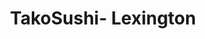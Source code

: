 ---
layout: place
title: "TakoSushi- Lexington"
permalink: /south-carolina/lexington/takosushi-lexington.html
stateAbbr: SC
stateName: South Carolina
cityName: Lexington
place_id: ChIJtxHedcyX-IgRzexF8C2YTtk
photos:
  - name: >-
      places/ChIJtxHedcyX-IgRzexF8C2YTtk/photos/AeeoHcKrAbrl3XNfbbHD-nDlSCP5ZvQR-oJeX-EyIlK9WleGa4XHl5xjRlTGsMPFjcfdE9AeKp3PzrRULDmWdVnF_y3xmryNUHzTVGnWJzxKj3Ki1lbCPVCdDzoBAwUUsmPHQT-TcRy6UJwDlOEnPNw2cHAHKiENX2810xPJ__xlIKvcJZ3f4WsBn6qYMIQHBcpeqSF_eGjXhjlwer1L91Hk-4AOhkbLEp81L0Irn8B2YV84yB4BF3V-gSTYBWwyW3jE9EwaR2SMxdgKyzRhmjlX0FVeApuPQ9sfp7Wf5EKD28slUQ
    widthPx: 1200
    heightPx: 1500
    authorAttributions:
      - displayName: TakoSushi
        uri: https://maps.google.com/maps/contrib/114062741146734048573
        photoUri: >-
          https://lh3.googleusercontent.com/a-/ALV-UjUgGqZSeb9SvO31Fox1HwJxyEXkQITettmy1lC0hE9AnS_D9xU=s100-p-k-no-mo
    flagContentUri: >-
      https://www.google.com/local/imagery/report/?cb_client=maps_api_places.places_api&image_key=!1e10!2sAF1QipN3C2WmJHLFZDNkF8Fm3811wvMpKLlJmaiWlAD-&hl=en-US
    googleMapsUri: >-
      https://www.google.com/maps/place//data=!3m4!1e2!3m2!1sAF1QipN3C2WmJHLFZDNkF8Fm3811wvMpKLlJmaiWlAD-!2e10!4m2!3m1!1s0x88f897cc75de11b7:0xd94e982df045eccd
  - name: >-
      places/ChIJtxHedcyX-IgRzexF8C2YTtk/photos/AeeoHcJLKraaRBth2k64mbhpPX6WsFaOocLItMGl8YpQGtw63FV19DEVvgMs5KHcTF_V6vgJeEzWx4zWdVO4jTVaIzcoj_Z6BCeWNCHhyh_Nz2l8YvsoJ5XdO6Y6jUx-VbpeWFol7SciHVve_yd-w7ibXWCuwoPTJZCZerinD2l0lrC82DqVVcSKR4WeHpzIyhgWnkq4Y0gY-K_wh882WXdLZh3ydVTZMPAJDPwxg4OCveHE3j0J1w4WvK4JftjXojpJ5szHgX6hOdVb7m_JVnUK1yYy7cWNcWTQI8Y_hL5tS45rcQ
    widthPx: 2048
    heightPx: 1536
    authorAttributions:
      - displayName: TakoSushi
        uri: https://maps.google.com/maps/contrib/114062741146734048573
        photoUri: >-
          https://lh3.googleusercontent.com/a-/ALV-UjUgGqZSeb9SvO31Fox1HwJxyEXkQITettmy1lC0hE9AnS_D9xU=s100-p-k-no-mo
    flagContentUri: >-
      https://www.google.com/local/imagery/report/?cb_client=maps_api_places.places_api&image_key=!1e10!2sAF1QipObfOl1AnSq7ebuATpbXpf9RZIcMqpiyXRtRBNd&hl=en-US
    googleMapsUri: >-
      https://www.google.com/maps/place//data=!3m4!1e2!3m2!1sAF1QipObfOl1AnSq7ebuATpbXpf9RZIcMqpiyXRtRBNd!2e10!4m2!3m1!1s0x88f897cc75de11b7:0xd94e982df045eccd
  - name: >-
      places/ChIJtxHedcyX-IgRzexF8C2YTtk/photos/AeeoHcLKJ4nUiYlC8vU5_xG0ZYh3jIX9_W42cLoyMMvW2_x2cWuiYVoa9wGKdF66muhuX2D65YB9K-p1j7JiqGpOJDz2iLiV49BFSk9IQ2jIa7AST62ZkLThzJR-a3OFW2mqso4Zj-7ZqymAIyLHsdzX1wzbOXCNA4fERToc-Wi-xuKg2-bwYJgihsxhnEf3BFbC7tXK938xrR12-8rXEwASAL4w6lwY-0j_8rr7dWsr1x_pAd_hTKO3fLUeKy60TLYLLR3H4jnAo1Xwzu-JS00GteFayp_Hfg2xx45rWbajOECqeUBjv0zNqJTg-IlV0Hrf_ZTrBVVWGFSCpZkyQeNFYAFpTFMiOQ5CHp504BHOtD1lAk8rqg4JDbSi5V3bBSuEPKTeSf_GAhHmGTsfEOI2oh1DuLi7jQ73ViKX4VB2-VbYQg
    widthPx: 4032
    heightPx: 3024
    authorAttributions:
      - displayName: Megan Hopkins
        uri: https://maps.google.com/maps/contrib/108411255734371332151
        photoUri: >-
          https://lh3.googleusercontent.com/a-/ALV-UjUD5sLtt6MTttTX6VaEbHqLjpEgdo6XEX3bLHxVztymgsA-ZSsC=s100-p-k-no-mo
    flagContentUri: >-
      https://www.google.com/local/imagery/report/?cb_client=maps_api_places.places_api&image_key=!1e10!2sCIHM0ogKEICAgMDwo4uIYw&hl=en-US
    googleMapsUri: >-
      https://www.google.com/maps/place//data=!3m4!1e2!3m2!1sCIHM0ogKEICAgMDwo4uIYw!2e10!4m2!3m1!1s0x88f897cc75de11b7:0xd94e982df045eccd
  - name: >-
      places/ChIJtxHedcyX-IgRzexF8C2YTtk/photos/AeeoHcJg0V21FXxyoTbX4wYM7VZAHxhgs4gZmZu9dsxMNDVipqDIfFOC8WU92KPtGWlqFgOBi445ZadZfgzTO4ST4uzQxiic3i0NUEQZSrnNt-Bm1LwW1nDyJRhVok-sk4NjPQii9zlyv0riT0DqsrUNJ3t9g8VoMvxmIR5r387DR9vKTpi95XYrs1imjHL-O9YJoQyHLlJDkZXTT0fu02d4BkZDUHs2CjcV2XC8PyJqSnWqKzvfSnm9NZcJyMZ-LNQugXL-gSyTgEbglcYfq6NkrwQ20ZHThEl1005DGPUg5MaOvW8ZhVfEL_TTDy2mxPVu7v5AQcVN9pu8xZnlkes5TD0Rcb_2wTfgoGNzfFF1vPuzNMltb1Qfc1z_ce0_HhLpnhivQxqYD6LpSoPbSu_uiwIIr7cJR3TCOTKqxwpbhpuLJ5k7
    widthPx: 4032
    heightPx: 3024
    authorAttributions:
      - displayName: Kristin Stewart
        uri: https://maps.google.com/maps/contrib/104803581967580031925
        photoUri: >-
          https://lh3.googleusercontent.com/a-/ALV-UjUYh5_VTGgLO3p0aAp5OSwljO-nPTAz5miy64U9-a5WLO1o2vDnAQ=s100-p-k-no-mo
    flagContentUri: >-
      https://www.google.com/local/imagery/report/?cb_client=maps_api_places.places_api&image_key=!1e10!2sCIHM0ogKEICAgICf_bnTmgE&hl=en-US
    googleMapsUri: >-
      https://www.google.com/maps/place//data=!3m4!1e2!3m2!1sCIHM0ogKEICAgICf_bnTmgE!2e10!4m2!3m1!1s0x88f897cc75de11b7:0xd94e982df045eccd
  - name: >-
      places/ChIJtxHedcyX-IgRzexF8C2YTtk/photos/AeeoHcJtp-jG6-tlLdOZF17GZCtMFJAtFGHfLpaLDDB7tIE5891YrhlLbU0on_y4AxyB-j72GzthUN0lT9ymrI5RxSBLFYge6MZrR5WD2xo1NoLXBxuYAAhZFw0Z1SRYLjxaHaAI2qN3NoVvXtAe2_M7VslkO65FgqrAPcd7RBYzLrXFCGU67Gshj4qR6CKS6k7G4DhVezwCRA7kN6D46TqeHz8abXUQqMDUKIZCt-pViD_0L3zZgJHwRMLSn_R1I4VLf-lh3lQbWLX_cZC3412W9olZNWpDwyzlnBValDCVAoXxGA
    widthPx: 960
    heightPx: 720
    authorAttributions:
      - displayName: TakoSushi
        uri: https://maps.google.com/maps/contrib/114062741146734048573
        photoUri: >-
          https://lh3.googleusercontent.com/a-/ALV-UjUgGqZSeb9SvO31Fox1HwJxyEXkQITettmy1lC0hE9AnS_D9xU=s100-p-k-no-mo
    flagContentUri: >-
      https://www.google.com/local/imagery/report/?cb_client=maps_api_places.places_api&image_key=!1e10!2sAF1QipPap3OVHsKliySkyqn800GxtgcyomGsE3Ix7vON&hl=en-US
    googleMapsUri: >-
      https://www.google.com/maps/place//data=!3m4!1e2!3m2!1sAF1QipPap3OVHsKliySkyqn800GxtgcyomGsE3Ix7vON!2e10!4m2!3m1!1s0x88f897cc75de11b7:0xd94e982df045eccd
  - name: >-
      places/ChIJtxHedcyX-IgRzexF8C2YTtk/photos/AeeoHcKs9kYeZ1at31FYU-q2saEDGaARoYaxcEODHruq7NmFsvyurVJad-ojsLLofH39AChAXMBs-j0i55sTCy7LIwV3sDQ5wqyRus1G1sXWlG2Q9NdfFwPWHN9w9eh-jz8uZzfEqlt79JEa8sX20ggEkhGgnMKC7hoLpUqMwXCBT8rnXXgVV-Qz0yD4eLZh9S_1fJ5LlRaXuMaF4HKEy3K8bwRQBiBz4toZT2efDvRVxw49kIjoWXLO5SWdgxNf8XsGOFaG4m5Bt8BCu4zPpzyl8YKXlkGqVg8x2OfZcuU8CUYRvc9gii2dhKq7Phu7ozjUnk5wypOX6ha1LKnTjjgyfJhnjxdkUrqpGaouLMD49y5wb5e_cU5zHm9BWB-vFQbYhh84m5j0nQ0aoFfMQamIOLXOtoGGIaFW2gpNt6qfzKjFDhIS
    widthPx: 4080
    heightPx: 3072
    authorAttributions:
      - displayName: T_ca
        uri: https://maps.google.com/maps/contrib/115218676671898877470
        photoUri: >-
          https://lh3.googleusercontent.com/a-/ALV-UjUzdUPQwZX4pU0ekfZUkcaM96eE9OKLiWdA5MGMYR7lez7FQqLqlw=s100-p-k-no-mo
    flagContentUri: >-
      https://www.google.com/local/imagery/report/?cb_client=maps_api_places.places_api&image_key=!1e10!2sCIHM0ogKEICAgIDX-uDjrQE&hl=en-US
    googleMapsUri: >-
      https://www.google.com/maps/place//data=!3m4!1e2!3m2!1sCIHM0ogKEICAgIDX-uDjrQE!2e10!4m2!3m1!1s0x88f897cc75de11b7:0xd94e982df045eccd
  - name: >-
      places/ChIJtxHedcyX-IgRzexF8C2YTtk/photos/AeeoHcJLMgwtBRlIusqo5ONys-0VPqtATimH3MJit_0lEiMk_g4jCwnouCjsnLl2B8SiutjAMKHzXBCdut0uiMLmqWOmTBAaUarYySUW9zua5oFuRIFQpcW18ozCCpZIicJU64LBgs5oxyyGXrCbD7ZzSGZlsBk8445Sgm1jvRyRW5SwZHKG85R6N_kGPun_g11WP8XH_pvIrPHCHYh0MoFmGKSZPLjNVzS7a-9JWNfu6a6gybAdts_UtV4J-hFb2-XY7ruwG4oLxyJvRkEEUaMENgM0ClFhkKbIM3DNdRrX-OgUgQ7SHYE3n0JKXBnTXC1vVF8mDdg-2SVdqq1IjUbHLzbjv8r-yDDjtEVY61cCEIA11PzGdvhj3Gxf4K9rM8C_6nEkCeBw6k_PXJEcvZl7F03475tSXF3LfgliC5ncu8edR-tkYEyIfp-pG1vsBg
    widthPx: 4080
    heightPx: 3072
    authorAttributions:
      - displayName: Klink_ Klink
        uri: https://maps.google.com/maps/contrib/116170404675225054555
        photoUri: >-
          https://lh3.googleusercontent.com/a-/ALV-UjUZE9joVsJ8456t8S3_5LUvzo9hTh72fJlAm60nUuHgTWf1ZFU=s100-p-k-no-mo
    flagContentUri: >-
      https://www.google.com/local/imagery/report/?cb_client=maps_api_places.places_api&image_key=!1e10!2sCIABIhADycKzCRwc5mfWxY8ADYDY&hl=en-US
    googleMapsUri: >-
      https://www.google.com/maps/place//data=!3m4!1e2!3m2!1sCIABIhADycKzCRwc5mfWxY8ADYDY!2e10!4m2!3m1!1s0x88f897cc75de11b7:0xd94e982df045eccd
  - name: >-
      places/ChIJtxHedcyX-IgRzexF8C2YTtk/photos/AeeoHcIV8jolpPLImHCftP9akVcZmxmaC_ct_lzogjAyuT5BFgc365ySJ1-FFUJWg6L1hCWC668q8dnPn5LR10Vyj_tUACNyM5wciB9r7IGp9rNJncYcqqcT8MEPasax-6-OCzvkcjRZBIDBhm5WxW43BRrWM_h0-R8cqtaKWh0UySlo6vcMq69IbemIZJX5QgwhdSASii4AYCZvq1pwe-nxnWTDoZhMXOzFXjivO4BjnY-4hr2tBg6fddn2O9_AiXqLos30JWGZOzKHo8cbeUbp5SB7aI5ztFnIBMoQ-rwDRwV9i7KYg9L4lt-epuGBfZnaj87iJl4LO1W72sCDGnB4V_hF6nsGDyNmEKiatruW46ymH35De5mbFaLufyFUIA5-2Gm70cc9lvin7HnyKwSENcfSdfcIpMMIc-_OGv1__e78V1Pr
    widthPx: 4032
    heightPx: 3024
    authorAttributions:
      - displayName: Porterfield Sisters Softball Highlights
        uri: https://maps.google.com/maps/contrib/100483442730456825994
        photoUri: >-
          https://lh3.googleusercontent.com/a-/ALV-UjVWd-Az_7qB0lxX9N9YS2l2EXCkw44INyR57TVWYzyw2GXd7ZuTGg=s100-p-k-no-mo
    flagContentUri: >-
      https://www.google.com/local/imagery/report/?cb_client=maps_api_places.places_api&image_key=!1e10!2sCIHM0ogKEICAgICfrdf4qgE&hl=en-US
    googleMapsUri: >-
      https://www.google.com/maps/place//data=!3m4!1e2!3m2!1sCIHM0ogKEICAgICfrdf4qgE!2e10!4m2!3m1!1s0x88f897cc75de11b7:0xd94e982df045eccd
  - name: >-
      places/ChIJtxHedcyX-IgRzexF8C2YTtk/photos/AeeoHcKLvvDPtynUyVrqmXBBmvGAvq3ZQkq2ZXO-PdzbGD4CRHmtuMPHwEVu7KyC2FyMVkSap78gDH7N2nEiAzEBPJnJj3kgzh0AmytFantEmFoZZgnJnNgWvWURPFnHvk_eMRtOpjGWNrLrkgOBtxT0qRkU0MZxLY-QfUQEpvMPV0Inga2mROwFzpDIoiUD1qHkqo_JE0UJxigBr8s_Dp9sbdDfNCATp0bQGBOgwturhFrY2kQ_WFEI5Py8jETypQPFgNIgEShw321QYS6FdZbBLJ8u5tkVEHNagpkwsCMTMWolmg
    widthPx: 3600
    heightPx: 4800
    authorAttributions:
      - displayName: TakoSushi
        uri: https://maps.google.com/maps/contrib/114062741146734048573
        photoUri: >-
          https://lh3.googleusercontent.com/a-/ALV-UjUgGqZSeb9SvO31Fox1HwJxyEXkQITettmy1lC0hE9AnS_D9xU=s100-p-k-no-mo
    flagContentUri: >-
      https://www.google.com/local/imagery/report/?cb_client=maps_api_places.places_api&image_key=!1e10!2sAF1QipMCMMS72HAlZNnUIwNUm2h_iGl23qwi2oKRrN4d&hl=en-US
    googleMapsUri: >-
      https://www.google.com/maps/place//data=!3m4!1e2!3m2!1sAF1QipMCMMS72HAlZNnUIwNUm2h_iGl23qwi2oKRrN4d!2e10!4m2!3m1!1s0x88f897cc75de11b7:0xd94e982df045eccd
  - name: >-
      places/ChIJtxHedcyX-IgRzexF8C2YTtk/photos/AeeoHcIK0g5Cj0QnXazpgPxdIqmp16WqMeCqgWSeTTMH75h8pY1Zr1MWHkhHx37yu-sRGpPCgz-hrNaXZrbY3c5-7KYntvJvgYJMBnEVSYVY148jG6ZJHhXvkSylg6RvQEWFtrwwQmsZ-qmPrENHgP7VEMh_7rJJYwn7y0GbkUZSzccqVXDb9j1zQg7BK5Jvz9uAT3PcVz0GEqa7SJS9L5CpQekGrEeLXNm5vNRqQF89RaotqqBceORoWimN8jC4xHMQg2sF5xCFYwS2thbQKGLN2YzV_UJRD2tnuNxw5mWeiRaJJA
    widthPx: 1200
    heightPx: 900
    authorAttributions:
      - displayName: TakoSushi
        uri: https://maps.google.com/maps/contrib/114062741146734048573
        photoUri: >-
          https://lh3.googleusercontent.com/a-/ALV-UjUgGqZSeb9SvO31Fox1HwJxyEXkQITettmy1lC0hE9AnS_D9xU=s100-p-k-no-mo
    flagContentUri: >-
      https://www.google.com/local/imagery/report/?cb_client=maps_api_places.places_api&image_key=!1e10!2sAF1QipNO3TFUqpWKSHyge5o4laIU-vLJz7c10NoCOG-J&hl=en-US
    googleMapsUri: >-
      https://www.google.com/maps/place//data=!3m4!1e2!3m2!1sAF1QipNO3TFUqpWKSHyge5o4laIU-vLJz7c10NoCOG-J!2e10!4m2!3m1!1s0x88f897cc75de11b7:0xd94e982df045eccd
address: 102c W Main St, Lexington, SC 29072, USA
street: 102c W Main St
city: Lexington
state: SC
zip: '29072'
country: USA
neighborhood: null
latitude: '33.982787'
longitude: '-81.237795'
accessibility_options:
  wheelchairAccessibleParking: true
  wheelchairAccessibleEntrance: true
  wheelchairAccessibleSeating: true
business_status: OPERATIONAL
name: TakoSushi- Lexington
google_maps_links:
  directionsUri: >-
    https://www.google.com/maps/dir//''/data=!4m7!4m6!1m1!4e2!1m2!1m1!1s0x88f897cc75de11b7:0xd94e982df045eccd!3e0
  placeUri: https://maps.google.com/?cid=15658620277485857997
  writeAReviewUri: >-
    https://www.google.com/maps/place//data=!4m3!3m2!1s0x88f897cc75de11b7:0xd94e982df045eccd!12e1
  reviewsUri: >-
    https://www.google.com/maps/place//data=!4m4!3m3!1s0x88f897cc75de11b7:0xd94e982df045eccd!9m1!1b1
  photosUri: >-
    https://www.google.com/maps/place//data=!4m3!3m2!1s0x88f897cc75de11b7:0xd94e982df045eccd!10e5
primary_type: Restaurant
opening_hours:
  regular: null
  current: null
secondary_opening_hours:
  regular:
    weekdayDescriptions: null
    type: null
  current:
    weekdayDescriptions: null
    type: null
phone: (803) 307-4233
price_level: PRICE_LEVEL_MODERATE
price_range: $20 &ndash; $30
rating: '3.8'
rating_count: 90
website: https://takosushi.com/
description: null
reviews: null
parking_options: null
payment_options: null
allow_dogs: null
curbside_pickup: null
delivery: null
dine_in: null
good_for_children: null
good_for_groups: null
good_for_sports: null
live_music: null
menu_for_children: null
outdoor_seating: null
reservable: null
restroom: null
serves_beer: null
serves_breakfast: null
serves_brunch: null
serves_cocktails: null
serves_coffee: null
serves_dinner: null
serves_dessert: null
serves_lunch: null
serves_vegetarian_food: null
serves_wine: null
takeout: null

---